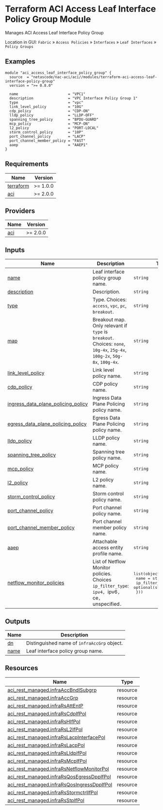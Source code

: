 <!-- BEGIN_TF_DOCS -->
# Terraform ACI Access Leaf Interface Policy Group Module

Manages ACI Access Leaf Interface Policy Group

Location in GUI:
`Fabric` » `Access Policies` » `Interfaces` » `Leaf Interfaces` » `Policy Groups`

## Examples

```hcl
module "aci_access_leaf_interface_policy_group" {
  source  = "netascode/nac-aci/aci//modules/terraform-aci-access-leaf-interface-policy-group"
  version = ">= 0.8.0"

  name                       = "VPC1"
  description                = "VPC Interface Policy Group 1"
  type                       = "vpc"
  link_level_policy          = "10G"
  cdp_policy                 = "CDP-ON"
  lldp_policy                = "LLDP-OFF"
  spanning_tree_policy       = "BPDU-GUARD"
  mcp_policy                 = "MCP-ON"
  l2_policy                  = "PORT-LOCAL"
  storm_control_policy       = "10P"
  port_channel_policy        = "LACP"
  port_channel_member_policy = "FAST"
  aaep                       = "AAEP1"
}
```

## Requirements

| Name | Version |
|------|---------|
| <a name="requirement_terraform"></a> [terraform](#requirement\_terraform) | >= 1.0.0 |
| <a name="requirement_aci"></a> [aci](#requirement\_aci) | >= 2.0.0 |

## Providers

| Name | Version |
|------|---------|
| <a name="provider_aci"></a> [aci](#provider\_aci) | >= 2.0.0 |

## Inputs

| Name | Description | Type | Default | Required |
|------|-------------|------|---------|:--------:|
| <a name="input_name"></a> [name](#input\_name) | Leaf interface policy group name. | `string` | n/a | yes |
| <a name="input_description"></a> [description](#input\_description) | Description. | `string` | `""` | no |
| <a name="input_type"></a> [type](#input\_type) | Type. Choices: `access`, `vpc`, `pc`, `breakout`. | `string` | `"access"` | no |
| <a name="input_map"></a> [map](#input\_map) | Breakout map. Only relevant if `type` is `breakout`. Choices: `none`, `10g-4x`, `25g-4x`, `100g-2x`, `50g-8x`, `100g-4x`. | `string` | `"none"` | no |
| <a name="input_link_level_policy"></a> [link\_level\_policy](#input\_link\_level\_policy) | Link level policy name. | `string` | `""` | no |
| <a name="input_cdp_policy"></a> [cdp\_policy](#input\_cdp\_policy) | CDP policy name. | `string` | `""` | no |
| <a name="input_ingress_data_plane_policing_policy"></a> [ingress\_data\_plane\_policing\_policy](#input\_ingress\_data\_plane\_policing\_policy) | Ingress Data Plane Policing policy name. | `string` | `""` | no |
| <a name="input_egress_data_plane_policing_policy"></a> [egress\_data\_plane\_policing\_policy](#input\_egress\_data\_plane\_policing\_policy) | Egress Data Plane Policing policy name. | `string` | `""` | no |
| <a name="input_lldp_policy"></a> [lldp\_policy](#input\_lldp\_policy) | LLDP policy name. | `string` | `""` | no |
| <a name="input_spanning_tree_policy"></a> [spanning\_tree\_policy](#input\_spanning\_tree\_policy) | Spanning tree policy name. | `string` | `""` | no |
| <a name="input_mcp_policy"></a> [mcp\_policy](#input\_mcp\_policy) | MCP policy name. | `string` | `""` | no |
| <a name="input_l2_policy"></a> [l2\_policy](#input\_l2\_policy) | L2 policy name. | `string` | `""` | no |
| <a name="input_storm_control_policy"></a> [storm\_control\_policy](#input\_storm\_control\_policy) | Storm control policy name. | `string` | `""` | no |
| <a name="input_port_channel_policy"></a> [port\_channel\_policy](#input\_port\_channel\_policy) | Port channel policy name. | `string` | `""` | no |
| <a name="input_port_channel_member_policy"></a> [port\_channel\_member\_policy](#input\_port\_channel\_member\_policy) | Port channel member policy name. | `string` | `""` | no |
| <a name="input_aaep"></a> [aaep](#input\_aaep) | Attachable access entity profile name. | `string` | `""` | no |
| <a name="input_netflow_monitor_policies"></a> [netflow\_monitor\_policies](#input\_netflow\_monitor\_policies) | List of Netflow Monitor policies. Choices `ip_filter_type`: `ipv4, `ipv6`, `ce`, `unspecified`.` | <pre>list(object({<br/>    name           = string<br/>    ip_filter_type = optional(string, "ipv4")<br/>  }))</pre> | `[]` | no |

## Outputs

| Name | Description |
|------|-------------|
| <a name="output_dn"></a> [dn](#output\_dn) | Distinguished name of `infraAccGrp` object. |
| <a name="output_name"></a> [name](#output\_name) | Leaf interface policy group name. |

## Resources

| Name | Type |
|------|------|
| [aci_rest_managed.infraAccBndlSubgrp](https://registry.terraform.io/providers/CiscoDevNet/aci/latest/docs/resources/rest_managed) | resource |
| [aci_rest_managed.infraAccGrp](https://registry.terraform.io/providers/CiscoDevNet/aci/latest/docs/resources/rest_managed) | resource |
| [aci_rest_managed.infraRsAttEntP](https://registry.terraform.io/providers/CiscoDevNet/aci/latest/docs/resources/rest_managed) | resource |
| [aci_rest_managed.infraRsCdpIfPol](https://registry.terraform.io/providers/CiscoDevNet/aci/latest/docs/resources/rest_managed) | resource |
| [aci_rest_managed.infraRsHIfPol](https://registry.terraform.io/providers/CiscoDevNet/aci/latest/docs/resources/rest_managed) | resource |
| [aci_rest_managed.infraRsL2IfPol](https://registry.terraform.io/providers/CiscoDevNet/aci/latest/docs/resources/rest_managed) | resource |
| [aci_rest_managed.infraRsLacpInterfacePol](https://registry.terraform.io/providers/CiscoDevNet/aci/latest/docs/resources/rest_managed) | resource |
| [aci_rest_managed.infraRsLacpPol](https://registry.terraform.io/providers/CiscoDevNet/aci/latest/docs/resources/rest_managed) | resource |
| [aci_rest_managed.infraRsLldpIfPol](https://registry.terraform.io/providers/CiscoDevNet/aci/latest/docs/resources/rest_managed) | resource |
| [aci_rest_managed.infraRsMcpIfPol](https://registry.terraform.io/providers/CiscoDevNet/aci/latest/docs/resources/rest_managed) | resource |
| [aci_rest_managed.infraRsNetflowMonitorPol](https://registry.terraform.io/providers/CiscoDevNet/aci/latest/docs/resources/rest_managed) | resource |
| [aci_rest_managed.infraRsQosEgressDppIfPol](https://registry.terraform.io/providers/CiscoDevNet/aci/latest/docs/resources/rest_managed) | resource |
| [aci_rest_managed.infraRsQosIngressDppIfPol](https://registry.terraform.io/providers/CiscoDevNet/aci/latest/docs/resources/rest_managed) | resource |
| [aci_rest_managed.infraRsStormctrlIfPol](https://registry.terraform.io/providers/CiscoDevNet/aci/latest/docs/resources/rest_managed) | resource |
| [aci_rest_managed.infraRsStpIfPol](https://registry.terraform.io/providers/CiscoDevNet/aci/latest/docs/resources/rest_managed) | resource |
<!-- END_TF_DOCS -->